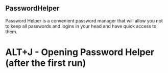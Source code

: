 ## PasswordHelper
Password Helper is a convenient password manager that will allow you not to keep all passwords and logins in your head and have quick access to them.
# ALT+J - Opening Password Helper (after the first run)
